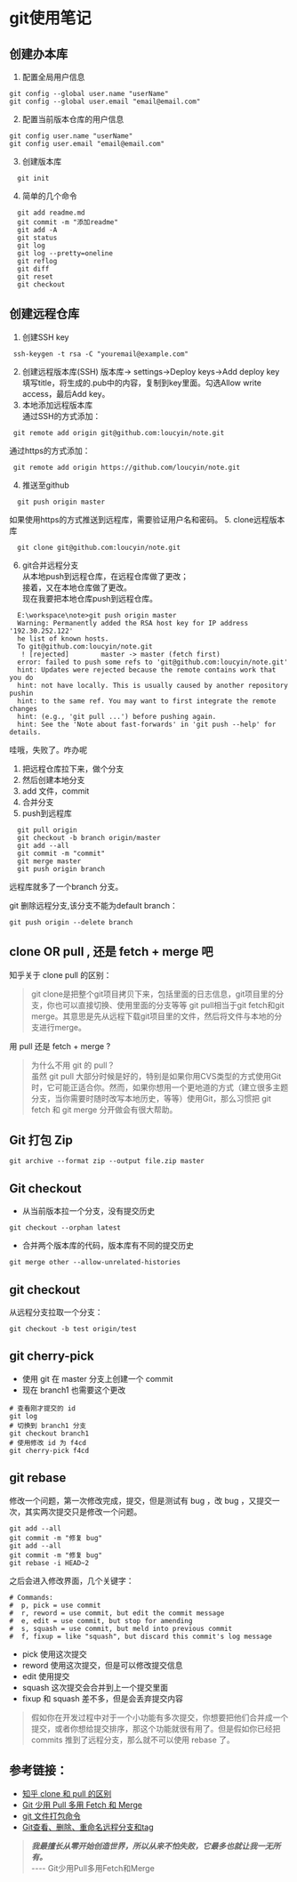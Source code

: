 # git使用笔记

## 创建办本库

1. 配置全局用户信息

  ```
  git config --global user.name "userName"
  git config --global user.email "email@email.com"
  ```

2. 配置当前版本仓库的用户信息

  ```
  git config user.name "userName"
  git config user.email "email@email.com"
  ```

3. 创建版本库

  ```
    git init
  ```

4. 简单的几个命令

  ```
    git add readme.md
    git commit -m "添加readme"
    git add -A
    git status
    git log
    git log --pretty=oneline
    git reflog
    git diff
    git reset
    git checkout
  ```

## 创建远程仓库

1. 创建SSH key

  ```
   ssh-keygen -t rsa -C "youremail@example.com"
  ```

2. 创建远程版本库(SSH) 版本库-> settings->Deploy keys->Add deploy key<br>
  填写title，将生成的.pub中的内容，复制到key里面。勾选Allow write access，最后Add key。
3. 本地添加远程版本库<br>
  通过SSH的方式添加：

  ```
   git remote add origin git@github.com:loucyin/note.git
  ```

   通过https的方式添加：

  ```
   git remote add origin https://github.com/loucyin/note.git
  ```

4. 推送至github

  ```
    git push origin master
  ```

   如果使用https的方式推送到远程库，需要验证用户名和密码。
5. clone远程版本库

  ```
    git clone git@github.com:loucyin/note.git
  ```

6. git合并远程分支<br>
  从本地push到远程仓库，在远程仓库做了更改；<br>
  接着，又在本地仓库做了更改。<br>
  现在我要把本地仓库push到远程仓库。

  ```
    E:\workspace\note>git push origin master
    Warning: Permanently added the RSA host key for IP address '192.30.252.122'
    he list of known hosts.
    To git@github.com:loucyin/note.git
     ! [rejected]        master -> master (fetch first)
    error: failed to push some refs to 'git@github.com:loucyin/note.git'
    hint: Updates were rejected because the remote contains work that you do
    hint: not have locally. This is usually caused by another repository pushin
    hint: to the same ref. You may want to first integrate the remote changes
    hint: (e.g., 'git pull ...') before pushing again.
    hint: See the 'Note about fast-forwards' in 'git push --help' for details.
  ```

  哇哦，失败了。咋办呢

  1. 把远程仓库拉下来，做个分支
  2. 然后创建本地分支
  3. add 文件，commit
  4. 合并分支
  5. push到远程库

  ```
    git pull origin
    git checkout -b branch origin/master
    git add --all
    git commit -m "commit"
    git merge master
    git push origin branch
  ```

  远程库就多了一个branch 分支。

  git 删除远程分支,该分支不能为default branch：

  ```
  git push origin --delete branch
  ```

## clone OR pull , 还是 fetch + merge 吧

知乎关于 clone pull 的区别：

> git clone是把整个git项目拷贝下来，包括里面的日志信息，git项目里的分支，你也可以直接切换、使用里面的分支等等 git pull相当于git fetch和git merge。其意思是先从远程下载git项目里的文件，然后将文件与本地的分支进行merge。

用 pull 还是 fetch + merge ?

> 为什么不用 git 的 pull？<br>
> 虽然 git pull 大部分时候是好的，特别是如果你用CVS类型的方式使用Git时，它可能正适合你。然而，如果你想用一个更地道的方式（建立很多主题分支，当你需要时随时改写本地历史，等等）使用Git，那么习惯把 git fetch 和 git merge 分开做会有很大帮助。

## Git 打包 Zip

```
git archive --format zip --output file.zip master
```

## Git checkout
- 从当前版本拉一个分支，没有提交历史
```
git checkout --orphan latest
```

- 合并两个版本库的代码，版本库有不同的提交历史
```
git merge other --allow-unrelated-histories
```

## git checkout

从远程分支拉取一个分支：

```
git checkout -b test origin/test
```

## git cherry-pick

- 使用 git 在 master 分支上创建一个 commit
- 现在 branch1 也需要这个更改

```
# 查看刚才提交的 id
git log
# 切换到 branch1 分支
git checkout branch1
# 使用修改 id 为 f4cd
git cherry-pick f4cd
```

## git rebase

修改一个问题，第一次修改完成，提交，但是测试有 bug ，改 bug ，又提交一次，其实两次提交只是修改一个问题。

```
git add --all
git commit -m "修复 bug"
git add --all
git commit -m "修复 bug"
git rebase -i HEAD~2
```

之后会进入修改界面，几个关键字：

```
# Commands:
#  p, pick = use commit
#  r, reword = use commit, but edit the commit message
#  e, edit = use commit, but stop for amending
#  s, squash = use commit, but meld into previous commit
#  f, fixup = like "squash", but discard this commit's log message
```

- pick 使用这次提交
- reword 使用这次提交，但是可以修改提交信息
- edit 使用提交
- squash 这次提交会合并到上一个提交里面
- fixup 和 squash 差不多，但是会丢弃提交内容

> 假如你在开发过程中对于一个小功能有多次提交，你想要把他们合并成一个提交，或者你想给提交排序，那这个功能就很有用了。但是假如你已经把 commits 推到了远程分支，那么就不可以使用 rebase 了。

## 参考链接：

- [知乎 clone 和 pull 的区别](https://www.zhihu.com/question/39595933)
- [Git 少用 Pull 多用 Fetch 和 Merge](http://www.cnblogs.com/flying_bat/p/3408634.html)
- [git 文件打包命令](https://segmentfault.com/a/1190000002443283)
- [Git查看、删除、重命名远程分支和tag](http://zengrong.net/post/1746.htm)

> **_我最擅长从零开始创造世界，所以从来不怕失败，它最多也就让我一无所有。_**<br>
> ---- Git少用Pull多用Fetch和Merge
